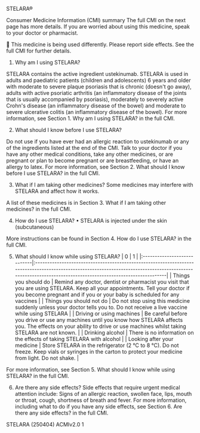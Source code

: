 STELARA®



Consumer Medicine Information (CMI) summary
The full CMI on the next page has more details. If you are worried about using this medicine, speak to your doctor or pharmacist.


    This medicine is being used differently. Please report side effects. See the full CMI for further details.
1. Why am I using STELARA?

STELARA contains the active ingredient ustekinumab. STELARA is used in adults and paediatric patients (children and adolescents)
6 years and older with moderate to severe plaque psoriasis that is chronic (doesn't go away), adults with active psoriatic arthritis
(an inflammatory disease of the joints that is usually accompanied by psoriasis), moderately to severely active Crohn's disease (an
inflammatory disease of the bowel) and moderate to severe ulcerative colitis (an inflammatory disease of the bowel).
For more information, see Section 1. Why am I using STELARA? in the full CMI.

2. What should I know before I use STELARA?

Do not use if you have ever had an allergic reaction to ustekinumab or any of the ingredients listed at the end of the CMI.
Talk to your doctor if you have any other medical conditions, take any other medicines, or are pregnant or plan to become
pregnant or are breastfeeding, or have an allergy to latex.
For more information, see Section 2. What should I know before I use STELARA? in the full CMI.

3. What if I am taking other medicines?
Some medicines may interfere with STELARA and affect how it works.

A list of these medicines is in Section 3. What if I am taking other medicines? in the full CMI.

4. How do I use STELARA?
• STELARA is injected under the skin (subcutaneous)

More instructions can be found in Section 4. How do I use STELARA? in the full CMI.

5. What should I know while using STELARA?
 | 0                           | 1                                                                                                                                                                                                          |
|:----------------------------|:-----------------------------------------------------------------------------------------------------------------------------------------------------------------------------------------------------------|
| Things you should do        | Remind any doctor, dentist or pharmacist you visit that you are using STELARA.  Keep all your appointments.  Tell your doctor if you become pregnant and if you or your baby is scheduled for any vaccines |
| Things you should not do    | Do not stop using this medicine suddenly unless your doctor tells you to.  Do not receive a live vaccine while using STELARA                                                                               |
| Driving or using machines   | Be careful before you drive or use any machines until you know how STELARA affects you. The effects on your ability to drive or use machines whilst taking STELARA are not known.                          |
| Drinking alcohol            | There is no information on the effects of taking STELARA with alcohol                                                                                                                                      |
| Looking after your medicine | Store STELARA in the refrigerator (2 °C to 8 °C). Do not freeze. Keep vials or syringes in the carton to protect your medicine from light. Do not shake.                                                   |












For more information, see Section 5. What should I know while using STELARA? in the full CMI.

6. Are there any side effects?
Side effects that require urgent medical attention include: Signs of an allergic reaction, swollen face, lips, mouth or throat, cough,
shortness of breath and fever.
For more information, including what to do if you have any side effects, see Section 6. Are there any side effects? in the full CMI.






 STELARA (250404) ACMIv2.0                                             1